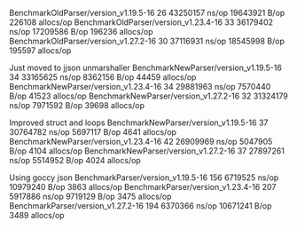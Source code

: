 BenchmarkOldParser/version_v1.19.5-16         	      26	  43250157 ns/op	19643921 B/op	  226108 allocs/op
BenchmarkOldParser/version_v1.23.4-16         	      33	  36179402 ns/op	17209586 B/op	  196236 allocs/op
BenchmarkOldParser/version_v1.27.2-16         	      30	  37116931 ns/op	18545998 B/op	  195597 allocs/op

Just moved to jjson unmarshaller
BenchmarkNewParser/version_v1.19.5-16         	      34	  33165625 ns/op	 8362156 B/op	   44459 allocs/op
BenchmarkNewParser/version_v1.23.4-16         	      34	  29881963 ns/op	 7570440 B/op	   41523 allocs/op
BenchmarkNewParser/version_v1.27.2-16         	      32	  31324179 ns/op	 7971592 B/op	   39698 allocs/op

Improved struct and loops
BenchmarkNewParser/version_v1.19.5-16         	      37	  30764782 ns/op	 5697117 B/op	    4641 allocs/op
BenchmarkNewParser/version_v1.23.4-16         	      42	  26909969 ns/op	 5047905 B/op	    4104 allocs/op
BenchmarkNewParser/version_v1.27.2-16         	      37	  27897261 ns/op	 5514952 B/op	    4024 allocs/op

Using goccy json
BenchmarkParser/version_v1.19.5-16         	     156	   6719525 ns/op	10979240 B/op	    3863 allocs/op
BenchmarkParser/version_v1.23.4-16         	     207	   5917886 ns/op	 9719129 B/op	    3475 allocs/op
BenchmarkParser/version_v1.27.2-16         	     194	   6370366 ns/op	10671241 B/op	    3489 allocs/op


